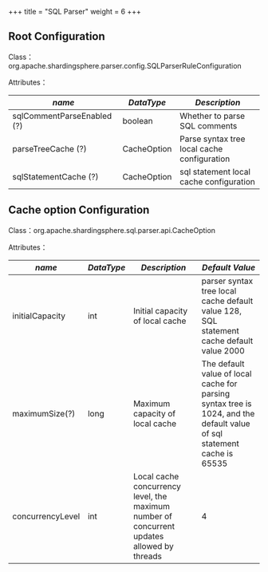 +++
title = "SQL Parser"
weight = 6
+++

## Root Configuration

Class：org.apache.shardingsphere.parser.config.SQLParserRuleConfiguration

Attributes：

| *name*                     | *DataType*      | *Description*                               |
|----------------------------|-----------------|---------------------------------------------|
| sqlCommentParseEnabled (?) | boolean         | Whether to parse SQL comments               |
| parseTreeCache (?)         | CacheOption     | Parse syntax tree local cache configuration |
| sqlStatementCache (?)      | CacheOption     | sql statement local cache configuration     |

## Cache option Configuration

Class：org.apache.shardingsphere.sql.parser.api.CacheOption

Attributes：

| *name*           | *DataType*   | *Description*                                                                              | *Default Value*                                                                                                         |
|------------------|--------------|--------------------------------------------------------------------------------------------|-------------------------------------------------------------------------------------------------------------------------|
| initialCapacity  | int          | Initial capacity of local cache                                                            | parser syntax tree local cache default value 128, SQL statement cache default value 2000                                |
| maximumSize(?)   | long         | Maximum capacity of local cache                                                            | The default value of local cache for parsing syntax tree is 1024, and the default value of sql statement cache is 65535 |
| concurrencyLevel | int          | Local cache concurrency level, the maximum number of concurrent updates allowed by threads | 4                                                                                                                       |

